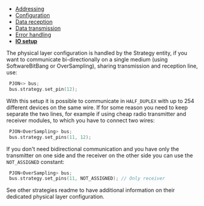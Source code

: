 - [Addressing](https://github.com/gioblu/PJON/tree/6.0/documentation/addressing.md)
- [Configuration](https://github.com/gioblu/PJON/tree/6.0/documentation/configuration.md)
- [Data reception](https://github.com/gioblu/PJON/tree/6.0/documentation/data-reception.md)
- [Data transmission](https://github.com/gioblu/PJON/tree/6.0/documentation/data-transmission.md)
- [Error handling](https://github.com/gioblu/PJON/tree/6.0/documentation/error-handling.md)
- **[IO setup](https://github.com/gioblu/PJON/tree/6.0/documentation/io-setup.md)**

The physical layer configuration is handled by the Strategy entity, if you want to communicate bi-directionally on a single medium (using SoftwareBitBang or OverSampling), sharing transmission and reception line, use:
```cpp  
 PJON<> bus;
 bus.strategy.set_pin(12);
```

With this setup it is possible to communicate in `HALF_DUPLEX` with up to 254 different devices on the same wire.
If for some reason you need to keep separate the two lines, for example if using cheap radio transmitter and receiver modules, to which you have to connect two wires:
```cpp  
 PJON<OverSampling> bus;
 bus.strategy.set_pins(11, 12);
```

If you don't need bidirectional communication and you have only the transmitter on one side and the receiver on the other side you can use the `NOT_ASSIGNED` constant:
```cpp  
 PJON<OverSampling> bus;
 bus.strategy.set_pins(11, NOT_ASSIGNED); // Only receiver
```

See other strategies readme to have additional information on their dedicated physical layer configuration.
